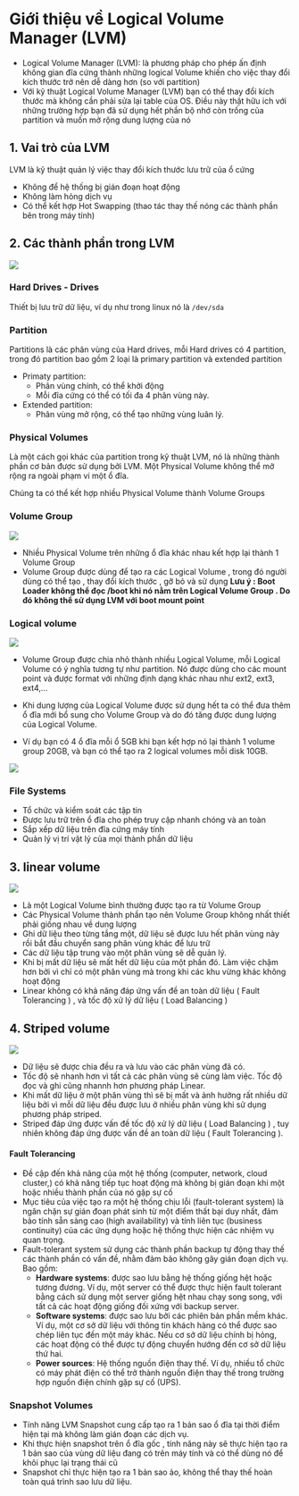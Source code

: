 ﻿# Giới thiệu về Logical Volume Manager (LVM)
 * Logical Volume Manager (LVM): là phương pháp cho phép ấn định không gian đĩa cứng thành những logical Volume khiến cho việc thay đổi kích thước trở nên dễ dàng hơn (so với partition)
 * Với kỹ thuật Logical Volume Manager (LVM) bạn có thể thay đổi kích thước mà không cần phải sửa lại table của OS. Điều này thật hữu ich với những trường hợp bạn đã sử dụng hết phần bộ nhớ còn trống của partition và muốn mở rộng dung lượng của nó

## 1. Vai trò của LVM
LVM là kỹ thuật quản lý việc thay đổi kích thước lưu trữ của ổ cứng
 * Không để hệ thống bị gián đoạn hoạt động
 * Không làm hỏng dịch vụ
 * Có thể kết hợp Hot Swapping (thao tác thay thế nóng các thành phần bên trong máy tính)
## 2. Các thành phần trong LVM
![](/image/lvm1.png)

### Hard Drives - Drives

Thiết bị lưu trữ dữ liệu, ví dụ như trong linux nó là `/dev/sda`

### Partition

Partitions là các phân vùng của Hard drives, mỗi Hard drives có 4 partition, trong đó partition bao gồm 2 loại là primary partition và extended partition
 * Primaty partition:
   * Phân vùng chính, có thể khởi động
   * Mỗi đĩa cứng có thể có tối đa 4 phân vùng này.
 * Extended partition:
   * Phân vùng mở rộng, có thể tạo những vùng luân lý.

### Physical Volumes

Là một cách gọi khác của partition trong kỹ thuật LVM, nó là những thành phần cơ bản được sử dụng bởi LVM. Một Physical Volume không thể mở rộng ra ngoài phạm vi một ổ đĩa.

Chúng ta có thể kết hợp nhiều Physical Volume thành Volume Groups

### Volume Group
![](/image/lvm2.png)

 * Nhiều Physical Volume trên những ổ đĩa khác nhau kết hợp lại thành 1 Volume Group
 * Volume Group được dùng để tạo ra các Logical Volume , trong đó người dùng có thể tạo , thay đổi kích thước , gỡ bỏ và sử dụng
**Lưu ý : Boot Loader không thể đọc /boot khi nó nằm trên Logical Volume Group . Do đó không thể sử dụng LVM với boot mount point**

### Logical volume
![](/image/lvm3.png)

 * Volume Group được chia nhỏ thành nhiều Logical Volume, mỗi Logical Volume có ý nghĩa tương tự như partition. Nó được dùng cho các mount point và được format với những định dạng khác nhau như ext2, ext3, ext4,…

 * Khi dung lượng của Logical Volume được sử dụng hết ta có thể đưa thêm ổ đĩa mới bổ sung cho Volume Group và do đó tăng được dung lượng của Logical Volume.

 * Ví dụ bạn có 4 ổ đĩa mỗi ổ 5GB khi bạn kết hợp nó lại thành 1 volume group 20GB, và bạn có thể tạo ra 2 logical volumes mỗi disk 10GB.

![](lvm4.png)

### File Systems
 * Tổ chức và kiểm soát các tập tin
 * Được lưu trữ trên ổ đĩa cho phép truy cập nhanh chóng và an toàn
 * Sắp xếp dữ liệu trên đĩa cứng máy tính
 * Quản lý vị trí vật lý của mọi thành phần dữ liệu 

## 3. linear volume
![](/image/lvm5.png)

 * Là một Logical Volume bình thường được tạo ra từ Volume Group
 * Các Physical Volume thành phần tạo nên Volume Group không nhất thiết phải giống nhau về dung lượng
 * Ghi dữ liệu theo từng tầng một, dữ liệu sẽ được lưu hết phân vùng này rồi bắt đầu chuyển sang phân vùng khác để lưu trữ
 * Các dữ liệu tập trung vào một phân vùng sẽ dễ quản lý.
 * Khi bị mất dữ liệu sẽ mất hết dữ liệu của một phần đó. Làm việc chậm hơn bởi vì chỉ có một phân vùng mà trong khi các khu vừng khác không hoạt động
 * Linear không có khả năng đáp ứng vấn đề an toàn dữ liệu ( Fault Tolerancing ) , và tốc độ xử lý dữ liệu ( Load Balancing )
 
## 4. Striped volume

![](/image/lvm6.png)

 * Dữ liệu sẽ được chia đều ra và lưu vào các phân vùng đã có.
 * Tốc độ sẽ nhanh hơn vì tất cả các phân vùng sẽ cùng làm việc. Tốc độ đọc và ghi cũng nhannh hơn phương pháp Linear.
 * Khi mất dữ liệu ở một phân vùng thì sẽ bị mất và ảnh hưởng rất nhiều dữ liệu bởi vì mỗi dữ liệu đều được lưu ở nhiều phân vùng khi sử dụng phương pháp striped.
 * Striped đáp ứng được vấn đề tốc độ xử lý dữ liệu ( Load Balancing ) , tuy nhiên không đáp ứng được vấn đề an toàn dữ liệu ( Fault Tolerancing ).

#### Fault Tolerancing
 * Đề cập đến khả năng của một hệ thống (computer, network, cloud cluster,) có khả năng tiếp tục hoạt động mà không bị gián đoạn khi một hoặc nhiều thành phần của nó gặp sự cố
 * Mục tiêu của việc tạo ra một hệ thống chịu lỗi (fault-tolerant system) là ngăn chặn sự gián đoạn phát sinh từ một điểm thất bại duy nhất, đảm bảo tính sẵn sàng cao (high availability) và tính liên tục (business continuity) của các ứng dụng hoặc hệ thống thực hiện các nhiệm vụ quan trọng.
 * Fault-tolerant system sử dụng các thành phần backup tự động thay thế các thành phần có vấn đề, nhằm đảm bảo không gây gián đoạn dịch vụ. Bao gồm:
   * **Hardware systems**: được sao lưu bằng hệ thống giống hệt hoặc tương đương. Ví dụ, một server có thể được thực hiện fault tolerant bằng cách sử dụng một server giống hệt nhau chạy song song, với tất cả các hoạt động giống đối xứng với backup server.
   * **Software systems**: được sao lưu bởi các phiên bản phần mềm khác. Ví dụ, một cơ sở dữ liệu với thông tin khách hàng có thể được sao chép liên tục đến một máy khác. Nếu cơ sở dữ liệu chính bị hỏng, các hoạt động có thể được tự động chuyển hướng đến cơ sở dữ liệu thứ hai.
   * **Power sources**: Hệ thống nguồn điện thay thế. Ví dụ, nhiều tổ chức có máy phát điện có thể trở thành nguồn điện thay thế trong trường hợp nguồn điện chính gặp sự cố (UPS).
### Snapshot Volumes
 * Tính năng LVM Snapshot cung cấp tạo ra 1 bản sao ổ đĩa tại thời điểm hiện tại mà không làm gián đoạn các dịch vụ.
 * Khi thực hiện snapshot trên ổ đĩa gốc , tính năng này sẽ thực hiện tạo ra 1 bản sao của vùng dữ liệu đang có trên máy tính và có thể dùng nó để khôi phục lại trạng thái cũ
 * Snapshot chỉ thực hiện tạo ra 1 bản sao ảo, không thể thay thế hoàn toàn quá trình sao lưu dữ liệu.

 
 
 

